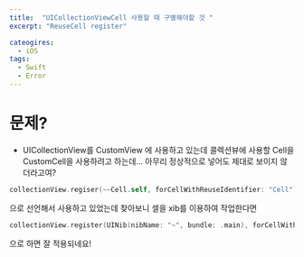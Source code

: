 ```yaml
---
title:  "UICollectionViewCell 사용할 때 구별해야할 것 "
excerpt: "ReuseCell register"

cateogires: 
  - iOS
tags:
  - Swift
  - Error
---
```


# 문제?
- UICollectionView를 CustomView 에 사용하고 있는데 콜렉션뷰에 사용할 Cell을 CustomCell을 사용하려고 하는데... 아무리 정상적으로 넣어도 제대로 보이지 않더라고여?
```swift
collectionView.regiser(~~Cell.self, forCellWithReuseIdentifier: "Cell")
```
으로 선언해서 사용하고 있었는데 찾아보니 셀을 xib를 이용하여 작업한다면
```swift
collectionView.register(UINib(nibName: "~", bundle: .main), forCellWithReuseIdentifier: "cell")
```
으로 하면 잘 적용되네요!